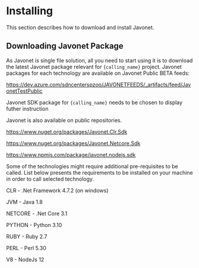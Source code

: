 # Installing

This section describes how to download and install Javonet.

## Downloading Javonet Package

As Javonet is single file solution, all you need to start using it is to download the latest Javonet package relevant for `{calling_name}` project.
Javonet packages for each technology are available on Javonet Public BETA feeds:

https://dev.azure.com/sdncenterspzoo/JAVONETFEEDS/_artifacts/feed/JavonetTestPublic 

Javonet SDK package for `{calling_name}` needs to be chosen to display futher instruction

Javonet is also available on public repositories. 

https://www.nuget.org/packages/Javonet.Clr.Sdk

https://www.nuget.org/packages/Javonet.Netcore.Sdk 

https://www.npmjs.com/package/javonet.nodejs.sdk

Some of the technologies might require additional pre-requisites to be called. List below presents the requirements to be installed on your machine in order to call selected technology. 

CLR 		- .Net Framework 4.7.2 (on windows)

JVM 		- Java 1.8 

NETCORE 	- .Net Core 3.1

PYTHON 	    - Python 3.10 

RUBY 		- Ruby 2.7 

PERL 		- Perl 5.30 

V8 		    - NodeJs 12